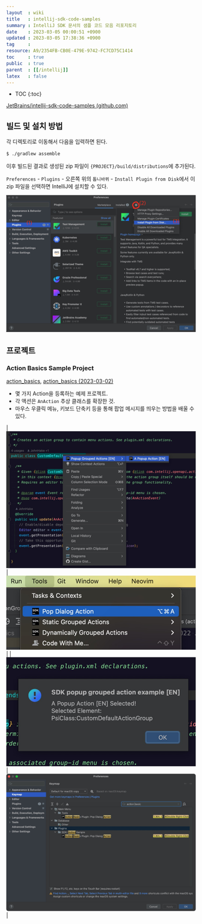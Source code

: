 ```yaml
---
layout  : wiki
title   : intellij-sdk-code-samples
summary : IntelliJ SDK 문서의 샘플 코드 모음 리포지토리
date    : 2023-03-05 00:00:51 +0900
updated : 2023-03-05 17:38:36 +0900
tag     : 
resource: A9/2354FB-CB0E-479E-9742-FC7CD75C1414
toc     : true
public  : true
parent  : [[/intellij]]
latex   : false
---
```

* TOC
{:toc}

[JetBrains/intellij-sdk-code-samples (github.com)](https://github.com/JetBrains/intellij-sdk-code-samples )

## 빌드 및 설치 방법

각 디렉토리로 이동해서 다음을 입력하면 된다.

```bash
$ ./gradlew assemble
```

이후 빌드된 결과로 생성된 zip 파일이 `{PROJECT}/build/distributions`에 추가된다.

`Preferences` - `Plugins` - 오른쪽 위의 `톱니바퀴` - `Install Plugin from Disk`에서 이 zip 파일을 선택하면 IntelliJ에 설치할 수 있다.

![image]( /resource/A9/2354FB-CB0E-479E-9742-FC7CD75C1414/222950448-f4ef0bca-a9e0-4bb6-a402-06c81d6742d3.png )

## 프로젝트

### Action Basics Sample Project

[action_basics]( https://github.com/JetBrains/intellij-sdk-code-samples/tree/main/action_basics ), [action_basics (2023-03-02)]( https://github.com/JetBrains/intellij-sdk-code-samples/tree/8b7c6c174a5cdeaae8e45fdeaedcbbad2308578f/action_basics )

- 몇 가지 Action을 등록하는 예제 프로젝트.
- 각 액션은 `AnAction` 추상 클래스를 확장한 것.
- 마우스 우클릭 메뉴, 키보드 단축키 등을 통해 팝업 메시지를 띄우는 방법을 배울 수 있다.

| ![image]( /resource/A9/2354FB-CB0E-479E-9742-FC7CD75C1414/222949641-55610a59-2522-47a6-b362-cd0672d50f4a.png ) | ![image]( /resource/A9/2354FB-CB0E-479E-9742-FC7CD75C1414/222949708-22e4195a-0814-4756-818d-8ef22c592e77.png ) |
| ![image]( /resource/A9/2354FB-CB0E-479E-9742-FC7CD75C1414/222949653-2ce6aa2c-5078-4c94-aca1-a919bbfe7a5b.png ) | ![image]( /resource/A9/2354FB-CB0E-479E-9742-FC7CD75C1414/222949736-d84af76b-a1e8-405d-ac5b-c211f642fa76.png ) |

